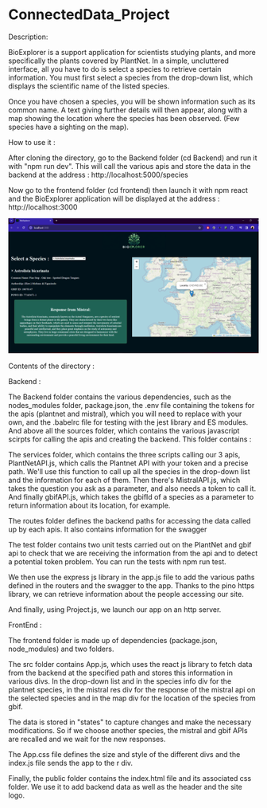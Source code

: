 ﻿# ConnectedData_Project
Description:

BioExplorer is a support application for scientists studying plants, and more specifically the plants covered by PlantNet. In a simple, uncluttered interface, all you have to do is select a species to retrieve certain information. You must first select a species from the drop-down list, which displays the scientific name of the listed species. 

Once you have chosen a species, you will be shown information such as its common name. A text giving further details will then appear, along with a map showing the location where the species has been observed. (Few species have a sighting on the map).



How to use it :

After cloning the directory, go to the Backend folder (cd Backend) and run it with "npm run dev". This will call the various apis and store the data in the backend at the address :
http://localhost:5000/species

Now go to the frontend folder (cd frontend) then launch it with npm react and the BioExplorer application will be displayed at the address : 
http://localhost:3000

![BioExplorer](./frontend/public/img/website.png)



Contents of the directory :


Backend :

The Backend folder contains the various dependencies, such as the nodes_modules folder, package.json, the .env file containing the tokens for the apis (plantnet and mistral), which you will need to replace with your own, and the .babelrc file for testing with the jest library and ES modules. And above all the sources folder, which contains the various javascript scirpts for calling the apis and creating the backend. This folder contains : 

The services folder, which contains the three scripts calling our 3 apis, PlantNetAPI.js, which calls the Plantnet API with your token and a precise path. We'll use this function to call up all the species in the drop-down list and the information for each of them. Then there's MistralAPI.js, which takes the question you ask as a parameter, and also needs a token to call it. And finally gbifAPI.js, which takes the gbifId of a species as a parameter to return information about its location, for example.

The routes folder defines the backend paths for accessing the data called up by each apis. It also contains information for the swagger

The test folder contains two unit tests carried out on the PlantNet and gbif api to check that we are receiving the information from the api and to detect a potential token problem. You can run the tests with npm run test.

We then use the express js library in the app.js file to add the various paths defined in the routers and the swagger to the app. Thanks to the pino https library, we can retrieve information about the people accessing our site.

And finally, using Project.js, we launch our app on an http server.




FrontEnd :

The frontend folder is made up of dependencies (package.json, node_modules) and two folders.

The src folder contains App.js, which uses the react js library to fetch data from the backend at the specified path and stores this information in various divs. In the drop-down list and in the species info div for the plantnet species, in the mistral res div for the response of the mistral api on the selected species and in the map div for the location of the species from gbif. 

The data is stored in "states" to capture changes and make the necessary modifications. So if we choose another species, the mistral and gbif APIs are recalled and we wait for the new responses.
 
 The App.css file defines the size and style of the different divs and the index.js file sends the app to the r div.

 Finally, the public folder contains the index.html file and its associated css folder. We use it to add backend data as well as the header and the site logo.